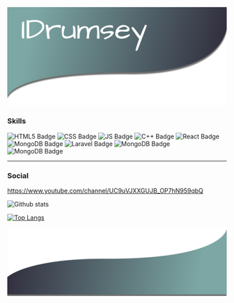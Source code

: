 <img src="./Github Banner.png" alt="Profile banner">

### Skills
![HTML5 Badge](https://img.shields.io/badge/HTML-ffdeb3?style=for-the-badge&logo=html5)
![CSS Badge](https://img.shields.io/badge/CSS-2380ba?style=for-the-badge&logo=css3)
![JS Badge](https://img.shields.io/badge/JS-6e45b5?style=for-the-badge&logo=JavaScript)
![C++ Badge](https://img.shields.io/badge/C++-436bf0?style=for-the-badge)
![React Badge](https://img.shields.io/badge/React-00004a?style=for-the-badge&logo=react)
![MongoDB Badge](https://img.shields.io/badge/MongoDB-001f07?style=for-the-badge&logo=mongodb)
![Laravel Badge](https://img.shields.io/badge/Laravel-1f0100?style=for-the-badge&logo=laravel)
![MongoDB Badge](https://img.shields.io/badge/NodeJS-001f07?style=for-the-badge&logo=node-dot-js)
![MongoDB Badge](https://img.shields.io/badge/Passport-070707?style=for-the-badge&logo=passport)

---

### Social

https://www.youtube.com/channel/UC9uVJXXGUJB_OP7hN959qbQ

![Github stats](https://github-readme-stats.vercel.app/api?username=IDrumsey)

[![Top Langs](https://github-readme-stats.vercel.app/api/top-langs/?username=IDrumsey)](https://github.com/IDrumsey/github-readme-stats)

<img src="./Banner-Bottom.png" alt="Profile banner">
